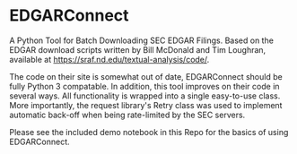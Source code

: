 # EDGARConnect
A Python Tool for Batch Downloading SEC EDGAR Filings. Based on the EDGAR download scripts written by Bill McDonald and Tim Loughran, available at https://sraf.nd.edu/textual-analysis/code/.

The code on their site is somewhat out of date, EDGARConnect should be fully Python 3 compatable. In addition, this tool improves on their code in several ways. All functionality is wrapped into a single easy-to-use class. More importantly, the request library's Retry class was used to implement automatic back-off when being rate-limited by the SEC servers.

Please see the included demo notebook in this Repo for the basics of using EDGARConnect.
